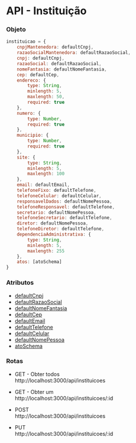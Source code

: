 # API - Instituição

### Objeto

```javascript
instituicao = {
    cnpjMantenedora: defaultCnpj,
    razaoSocialMantenedora: defaultRazaoSocial,
    cnpj: defaultCnpj,
    razaoSocial: defaultRazaoSocial,
    nomeFantasia: defaultNomeFantasia,
    cep: defaultCep,
    endereco: {
        type: String,
        minlength: 5,
        maxlength: 50,
        required: true
    },
    numero: {
        type: Number,
        required: true
    },
    municipio: {
        type: Number,
        required: true
    },
    site: {
        type: String,
        minlength: 5,
        maxlength: 100
    },
    email: defaultEmail,
    telefoneFixo: defaultTelefone,
    telefoneCelular: defaultCelular,
    responsavelDados: defaultNomePessoa,
    telefoneResponsavel: defaultTelefone,
    secretario: defaultNomePessoa,
    telefoneSecretario: defaultTelefone,
    diretor: defaultNomePessoa,
    telefoneDiretor: defaultTelefone,
    dependenciaAdministrativa: {
        type: String,
        minlength: 5,
        maxlength: 255
    },
    atos: [atoSchema]
}
```

### Atributos

* [defaultCnpj](https://github.com/VilsonJrCorrea/backendObservatorio/blob/master/src/validators/db/cnpj.js)
* [defaultRazaoSocial](https://github.com/VilsonJrCorrea/backendObservatorio/blob/master/src/validators/db/razaoSocial.js)
* [defaultNomeFantasia](https://github.com/VilsonJrCorrea/backendObservatorio/blob/master/src/validators/db/nomeFantasia.js)
* [defaultCep](https://github.com/VilsonJrCorrea/backendObservatorio/blob/master/src/validators/db/cep.js)
* [defaultEmail](https://github.com/VilsonJrCorrea/backendObservatorio/blob/master/src/validators/db/email.js)
* [defaultTelefone](https://github.com/VilsonJrCorrea/backendObservatorio/blob/master/src/validators/db/telefone.js)
* [defaultCelular](https://github.com/VilsonJrCorrea/backendObservatorio/blob/master/src/validators/db/celular.js)
* [defaultNomePessoa](https://github.com/VilsonJrCorrea/backendObservatorio/blob/master/src/validators/db/nomePessoa.js)
* [atoSchema](https://github.com/VilsonJrCorrea/backendObservatorio/blob/master/src/models/avaliacao/ato.js)

### Rotas

* GET - Obter todos<br/>
http://localhost:3000/api/instituicoes

* GET - Obter um<br/>
http://localhost:3000/api/instituicoes/:id

* POST<br/>
http://localhost:3000/api/instituicoes

* PUT<br/>
http://localhost:3000/api/instituicoes/:id
